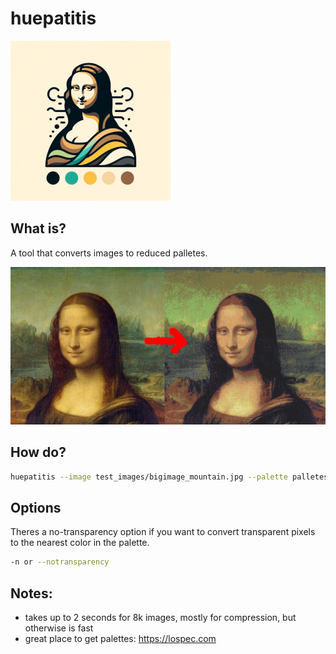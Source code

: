 # huepatitis

![Icon](icon.png)

## What is?

A tool that converts images to reduced palletes.

![Screenshot](before_after.png)

## How do?

```bash
huepatitis --image test_images/bigimage_mountain.jpg --palette palletes/a.p -o 4kpo.png
```

## Options
Theres a no-transparency option if you want to convert transparent pixels to the nearest color in the palette.

```bash 
-n or --notransparency
```

## Notes:
- takes up to 2 seconds for 8k images, mostly for compression, but otherwise is fast
- great place to get palettes: https://lospec.com